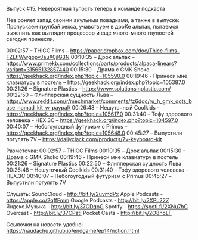 Выпуск #15. Невероятная тупость теперь в команде подкаста

Лев роняет запад своими акульими повадками, а также в выпуске:
Пропускаем групбай хекса, учавствуем в дроКе альпак, пытаемся выяснить как выглядит процессор и еще много-много глупостей сегодня принесли.

00:02:57 – THICC Films – https://paper.dropbox.com/doc/Thicc-films-FZEtIWwgopvJauX0jlG3N
00:10:35 – Дрок альпак – https://www.primekb.com/collections/parts/products/alpaca-linears?variant=31565132857440
00:15:30 - Драма с GMK Shoko – https://geekhack.org/index.php?topic=105590.0
00:19:46 - Принеси мне клавиатуру в постель – https://geekhack.org/index.php?topic=105387.0
00:21:26 – Signature Plastics - https://www.solutionsinplastic.com/
00:22:50 – Флипперская сущность Льва – https://www.reddit.com/r/mechmarket/comments/fz6ddc/ru_h_gmk_dots_base_nomad_kit_w_paypal/
00:26:48 – Нешуточный Coolkids - https://geekhack.org/index.php?topic=105617.0
00:31:40 – Тофу здорового человека - HEX.3C – https://geekhack.org/index.php?topic=104597.0
00:40:07 – Небогоугодный футуризм с Primus – https://geekhack.org/index.php?topic=105648.0
00:45:27 – Выпустили погулять 7V – https://dailyclack.com/products/7v-keyboard-kit

Разметочка:
00:02:57 – THICC Films
00:10:35 – Дрок альпак
00:15:30 - Драма с GMK Shoko
00:19:46 - Принеси мне клавиатуру в постель
00:21:26 – Signature Plastics
00:22:50 – Флипперская сущность Льва
00:26:48 – Нешуточный Coolkids
00:31:40 – Тофу здорового человека - HEX.3C
00:40:07 – Небогоугодный футуризм с Primus
00:45:27 – Выпустили погулять 7V

Слушать:
SoundCloud - http://bit.ly/2uvmdPx
Apple Podcasts -  https://apple.co/2qffFmm
Google Podcasts - http://bit.ly/2XPL22Z
Яндекс.Музыка - http://bit.ly/37CDqoG
Spotify - https://spoti.fi/2XNu7hC
Overcast -  http://bit.ly/37CPztI
Pocket Casts - http://bit.ly/2O8noLF

Ссылочки на новости удобно:
https://naudachu.github.io/endgame/ep14/notion.html